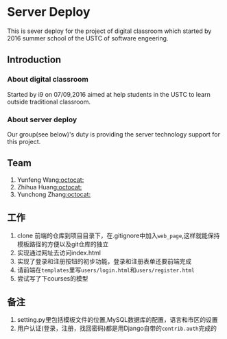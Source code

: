 # Server Deploy
This is sever deploy for the project of digital classroom which started by 2016 summer school of the USTC of software engeering.

## Introduction
### About digital classroom
Started by i9 on 07/09,2016 aimed at help students in the USTC to learn outside traditional classroom.

### About server deploy
Our group(see below)'s duty is providing the server technology support for this project.

## Team
1. Yunfeng Wang[:octocat:](https://github.com/vra)
2. Zhihua Huang[:octocat:](https://github.com/hzh8311)
3. Yunchong Zhang[:octocat:](https://github.com/Cobbyzhang)

## 工作
1. clone 前端的仓库到项目目录下，在.gitignore中加入`web_page`,这样就能保持模板路径的方便以及git仓库的独立
2. 实现通过网址去访问index.html
3. 实现了登录和注册按钮的初步功能，登录和注册表单还要前端完成
4. 请前端在`templates`里写`users/login.html`和`users/register.html`
5. 尝试写了下courses的模型

## 备注
1. setting.py里包括模板文件的位置,MySQL数据库的配置，语言和市区的设置
2. 用户认证(登录，注册，找回密码)都是用Django自带的`contrib.auth`完成的
